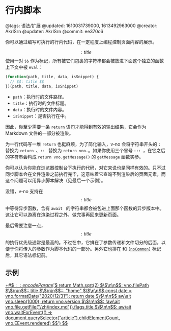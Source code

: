 # 行内脚本

@tags: 语法/扩展
@updated: 1610031739000, 1613492963000
@creator: AkrISrn
@updater: AkrISrn
@commit: ee370c6

你可以通过编写可执行的行内代码，在一定程度上编程控制页面内容的展示。

$$: title $$使用一对 `$$` 作为标记，所有被它们包裹的字符串都会被放进下面这个独立的函数上下文中被 `eval`：

```js
(function(path, title, data, isSnippet) {
  // $$: title $$
})(path, title, data, isSnippet)
```

- `path`：执行时的文件路径。
- `title`：执行时的文件标题。
- `data`：执行时的文件内容。
- `isSnippet`：是否执行在[](/zh/docs/snippets.md "#")中。

因此，你至少需要一条 `return` 语句才能得到有效的输出结果，它会作为 Markdown 文件的一部分被渲染。

为一行代码写一堆 `return` 也挺麻烦，为了简化输入，v-no 会将字符串开头的 `: ` 替换为 `return `、`:: ` 替换为 `return vno.`。如果你使用三个冒号 `::: `，在它之后的字符串会构成 `return vno.getMessage()` 的 `getMessage` 函数实参。

你可以认为你能在浏览器控制台下执行的代码，对它来说也是同样有效的。只不过同步脚本会在文件渲染之前执行完毕，这意味着它查询不到渲染后的页面元素，而这个问题可以用异步脚本解决（见最后一个示例）。

没错，v-no 支持在$$: title $$中等待异步函数，含有 `await ` 的字符串都会被包进上面那个函数的异步版本中。这让它可以游离在渲染过程之外，做完事再回来更新页面。

最后需要注意一点，$$: title $$的执行优先级通常是最高的。不过在[](/zh/docs/snippets.md "#")中，它排在了参数传递和文件切分的后面，以便于你将传入的参数作为脚本代码的一部分。另外它也排在 [](/zh/docs/flags.md "#") 和 [`[noCommon]`](/zh/docs/other-marks.md "#h2-1") 标记后，其它语法标记前。

## 示例

[+#$$:: encodeParam('$\$ return Math.sqrt(2) $\$\n\n$\$: vno.filePath $\$\n\n$\$:: title $\$\n\n$\$::: "home" $\$\n\n$\$ const date = vno.formatDate("2020/12/31"); return date $\$\n\n$\$ aw\ait vno.sleep(1000); return vno.version $\$\n\n$\$: (aw\ait vno.file.getFile("/zh/index.md")).flags.title $\$\n\n$\$: aw\ait vno.waitForEvent(() => document.querySelector("article").childElementCount, vno.EEvent.rendered) $\$') $$](/snippets/sandbox.md)
